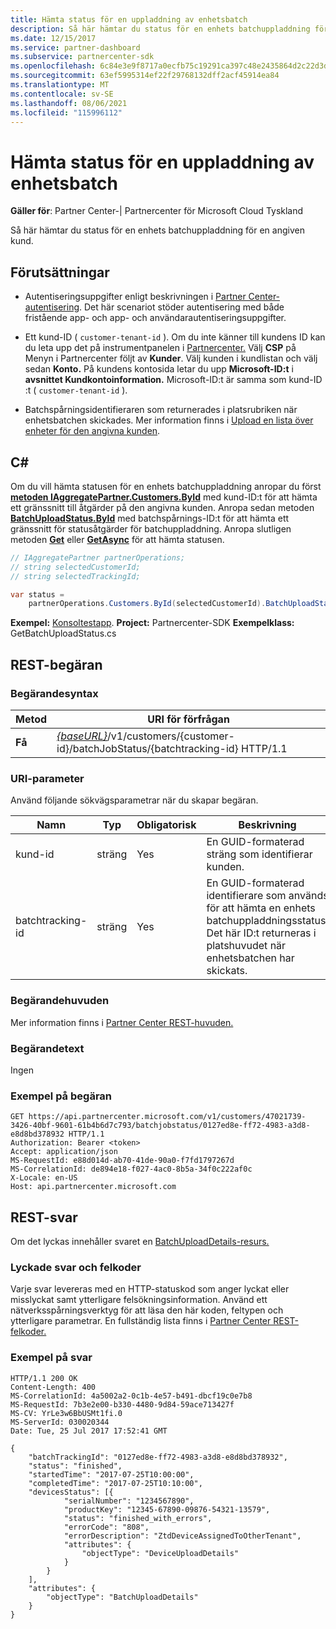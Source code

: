 ```yaml
---
title: Hämta status för en uppladdning av enhetsbatch
description: Så här hämtar du status för en enhets batchuppladdning för en angiven kund.
ms.date: 12/15/2017
ms.service: partner-dashboard
ms.subservice: partnercenter-sdk
ms.openlocfilehash: 6c84e3e9f8717a0ecfb75c19291ca397c48e2435864d2c22d3dac893a1007f7f
ms.sourcegitcommit: 63ef5995314ef22f29768132dff2acf45914ea84
ms.translationtype: MT
ms.contentlocale: sv-SE
ms.lasthandoff: 08/06/2021
ms.locfileid: "115996112"
---
```

# <a name="get-the-status-of-a-device-batch-upload"></a>Hämta status för en uppladdning av enhetsbatch

**Gäller för**: Partner Center-| Partnercenter för Microsoft Cloud Tyskland

Så här hämtar du status för en enhets batchuppladdning för en angiven kund.

## <a name="prerequisites"></a>Förutsättningar

- Autentiseringsuppgifter enligt beskrivningen i [Partner Center-autentisering](partner-center-authentication.md). Det här scenariot stöder autentisering med både fristående app- och app- och användarautentiseringsuppgifter.

- Ett kund-ID ( `customer-tenant-id` ). Om du inte känner till kundens ID kan du leta upp det på instrumentpanelen i [Partnercenter.](https://partner.microsoft.com/dashboard) Välj **CSP** på Menyn i Partnercenter följt av **Kunder**. Välj kunden i kundlistan och välj sedan **Konto.** På kundens kontosida letar du upp **Microsoft-ID:t** i **avsnittet Kundkontoinformation.** Microsoft-ID:t är samma som kund-ID :t ( `customer-tenant-id` ).

- Batchspårningsidentifieraren som returnerades i platsrubriken när enhetsbatchen skickades. Mer information finns i [Upload en lista över enheter för den angivna kunden](upload-a-list-of-devices-for-the-specified-customer.md).

## <a name="c"></a>C\#

Om du vill hämta statusen för en enhets batchuppladdning anropar du först [**metoden IAggregatePartner.Customers.ById**](/dotnet/api/microsoft.store.partnercenter.customers.icustomercollection.byid) med kund-ID:t för att hämta ett gränssnitt till åtgärder på den angivna kunden. Anropa sedan metoden [**BatchUploadStatus.ById**](/dotnet/api/microsoft.store.partnercenter.devicesdeployment.ibatchjobstatuscollection.byid) med batchspårnings-ID:t för att hämta ett gränssnitt för statusåtgärder för batchuppladdning. Anropa slutligen metoden [**Get**](/dotnet/api/microsoft.store.partnercenter.devicesdeployment.ibatchjobstatus.get) eller [**GetAsync**](/dotnet/api/microsoft.store.partnercenter.devicesdeployment.ibatchjobstatus.getasync) för att hämta statusen.

``` csharp
// IAggregatePartner partnerOperations;
// string selectedCustomerId;
// string selectedTrackingId;

var status =
    partnerOperations.Customers.ById(selectedCustomerId).BatchUploadStatus.ById(selectedTrackingId).Get();
```

**Exempel:** [Konsoltestapp](console-test-app.md). **Project:** Partnercenter-SDK **Exempelklass:** GetBatchUploadStatus.cs

## <a name="rest-request"></a>REST-begäran

### <a name="request-syntax"></a>Begärandesyntax

| Metod  | URI för förfrågan                                                                                                       |
|---------|-------------------------------------------------------------------------------------------------------------------|
| **Få** | [*{baseURL}*](partner-center-rest-urls.md)/v1/customers/{customer-id}/batchJobStatus/{batchtracking-id} HTTP/1.1 |

### <a name="uri-parameter"></a>URI-parameter

Använd följande sökvägsparametrar när du skapar begäran.

| Namn             | Typ   | Obligatorisk | Beskrivning                                                                                                                                                                    |
|------------------|--------|----------|--------------------------------------------------------------------------------------------------------------------------------------------------------------------------------|
| kund-id      | sträng | Yes      | En GUID-formaterad sträng som identifierar kunden.                                                                                                                          |
| batchtracking-id | sträng | Yes      | En GUID-formaterad identifierare som används för att hämta en enhets batchuppladdningsstatus. Det här ID:t returneras i platshuvudet när enhetsbatchen har skickats. |

### <a name="request-headers"></a>Begärandehuvuden

Mer information finns i [Partner Center REST-huvuden.](headers.md)

### <a name="request-body"></a>Begärandetext

Ingen

### <a name="request-example"></a>Exempel på begäran

```http
GET https://api.partnercenter.microsoft.com/v1/customers/47021739-3426-40bf-9601-61b4b6d7c793/batchjobstatus/0127ed8e-ff72-4983-a3d8-e8d8bd378932 HTTP/1.1
Authorization: Bearer <token>
Accept: application/json
MS-RequestId: e88d014d-ab70-41de-90a0-f7fd1797267d
MS-CorrelationId: de894e18-f027-4ac0-8b5a-34f0c222af0c
X-Locale: en-US
Host: api.partnercenter.microsoft.com
```

## <a name="rest-response"></a>REST-svar

Om det lyckas innehåller svaret en [BatchUploadDetails-resurs.](device-deployment-resources.md#batchuploaddetails)

### <a name="response-success-and-error-codes"></a>Lyckade svar och felkoder

Varje svar levereras med en HTTP-statuskod som anger lyckat eller misslyckat samt ytterligare felsökningsinformation. Använd ett nätverksspårningsverktyg för att läsa den här koden, feltypen och ytterligare parametrar. En fullständig lista finns i [Partner Center REST-felkoder.](error-codes.md)

### <a name="response-example"></a>Exempel på svar

```http
HTTP/1.1 200 OK
Content-Length: 400
MS-CorrelationId: 4a5002a2-0c1b-4e57-b491-dbcf19c0e7b8
MS-RequestId: 7b3e2e00-b330-4480-9d84-59ace713427f
MS-CV: YrLe3w6BbUSMt1fi.0
MS-ServerId: 030020344
Date: Tue, 25 Jul 2017 17:52:41 GMT

{
    "batchTrackingId": "0127ed8e-ff72-4983-a3d8-e8d8bd378932",
    "status": "finished",
    "startedTime": "2017-07-25T10:00:00",
    "completedTime": "2017-07-25T10:10:00",
    "devicesStatus": [{
            "serialNumber": "1234567890",
            "productKey": "12345-67890-09876-54321-13579",
            "status": "finished_with_errors",
            "errorCode": "808",
            "errorDescription": "ZtdDeviceAssignedToOtherTenant",
            "attributes": {
                "objectType": "DeviceUploadDetails"
            }
        }
    ],
    "attributes": {
        "objectType": "BatchUploadDetails"
    }
}
```
